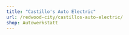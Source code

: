 ```yaml
---
title: "Castillo's Auto Electric"
url: /redwood-city/castillos-auto-electric/
shop: Autowerkstatt
---
```

